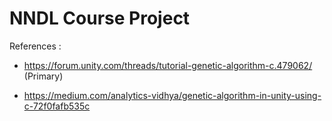 # NNDL Course Project

References :
-	https://forum.unity.com/threads/tutorial-genetic-algorithm-c.479062/ (Primary)

- https://medium.com/analytics-vidhya/genetic-algorithm-in-unity-using-c-72f0fafb535c